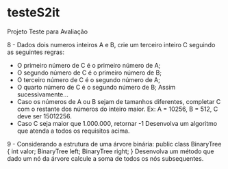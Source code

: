 # testeS2it
Projeto Teste para Avaliação

8 - Dados dois numeros inteiros A e B, crie um terceiro inteiro C seguindo as seguintes
regras:
- O primeiro número de C é o primeiro número de A;
- O segundo número de C é o primeiro número de B;
- O terceiro número de C é o segundo número de A;
- O quarto número de C é o segundo número de B;
Assim sucessivamente…
- Caso os números de A ou B sejam de tamanhos diferentes, completar C com o restante
dos números do inteiro maior. Ex: A = 10256, B = 512, C deve ser 15012256.
- Caso C seja maior que 1.000.000, retornar -1
Desenvolva um algoritmo que atenda a todos os requisitos acima.

9 - Considerando a estrutura de uma árvore binária:
public class BinaryTree {
int valor;
BinaryTree left;
BinaryTree right;
}
Desenvolva um método que dado um nó da árvore calcule a soma de todos os nós
subsequentes.
